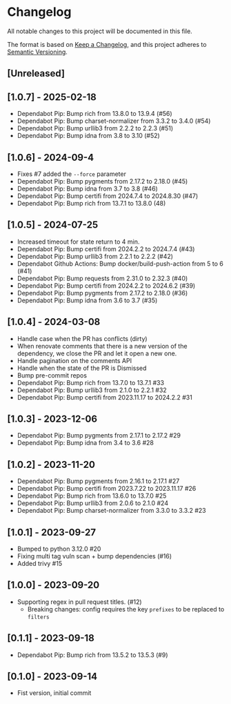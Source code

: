 # Changelog

All notable changes to this project will be documented in this file.

The format is based on [Keep a Changelog](https://keepachangelog.com/en/1.1.0/),
and this project adheres to [Semantic Versioning](https://semver.org/spec/v2.0.0.html).

## [Unreleased]

## [1.0.7] - 2025-02-18
-  Dependabot Pip: Bump rich from 13.8.0 to 13.9.4 (#56)
-  Dependabot Pip: Bump charset-normalizer from 3.3.2 to 3.4.0 (#54)
-  Dependabot Pip: Bump urllib3 from 2.2.2 to 2.2.3 (#51) 
-  Dependabot Pip: Bump idna from 3.8 to 3.10 (#52) 

## [1.0.6] - 2024-09-4
- Fixes #7 added the `--force` parameter
- Dependabot Pip: Bump pygments from 2.17.2 to 2.18.0 (#45)
- Dependabot Pip: Bump idna from 3.7 to 3.8 (#46)
- Dependabot Pip: Bump certifi from 2024.7.4 to 2024.8.30 (#47)
- Dependabot Pip: Bump rich from 13.7.1 to 13.8.0 (48)

## [1.0.5] - 2024-07-25
- Increased timeout for state return to 4 min.
- Dependabot Pip: Bump certifi from 2024.2.2 to 2024.7.4 (#43)
- Dependabot Pip: Bump urllib3 from 2.2.1 to 2.2.2 (#42)
- Dependabot Github Actions: Bump docker/build-push-action from 5 to 6 (#41)
- Dependabot Pip: Bump requests from 2.31.0 to 2.32.3 (#40)
- Dependabot Pip: Bump certifi from 2024.2.2 to 2024.6.2 (#39)
- Dependabot Pip: Bump pygments from 2.17.2 to 2.18.0 (#36)
- Dependabot Pip: Bump idna from 3.6 to 3.7 (#35)

## [1.0.4] - 2024-03-08
- Handle case when the PR has conflicts (dirty)
- When renovate comments that there is a new version of the dependency, we close the PR and let it open a new one.
- Handle pagination on the comments API
- Handle when the state of the PR is Dismissed
- Bump pre-commit repos
- Dependabot Pip: Bump rich from 13.7.0 to 13.7.1 #33
- Dependabot Pip: Bump urllib3 from 2.1.0 to 2.2.1 #32
- Dependabot Pip: Bump certifi from 2023.11.17 to 2024.2.2 #31

## [1.0.3] - 2023-12-06
- Dependabot Pip: Bump pygments from 2.17.1 to 2.17.2 #29
- Dependabot Pip: Bump idna from 3.4 to 3.6 #28

## [1.0.2] - 2023-11-20
- Dependabot Pip: Bump pygments from 2.16.1 to 2.17.1 #27
- Dependabot Pip: Bump certifi from 2023.7.22 to 2023.11.17 #26
- Dependabot Pip: Bump rich from 13.6.0 to 13.7.0 #25
- Dependabot Pip: Bump urllib3 from 2.0.6 to 2.1.0 #24
- Dependabot Pip: Bump charset-normalizer from 3.3.0 to 3.3.2 #23

## [1.0.1] - 2023-09-27
- Bumped to python 3.12.0 #20
- Fixing multi tag vuln scan + bump dependencies (#16)
- Added trivy #15

## [1.0.0] - 2023-09-20
- Supporting regex in pull request titles. (#12)
  - Breaking changes: config requires the key `prefixes` to be replaced to `filters`

## [0.1.1] - 2023-09-18
- Dependabot Pip: Bump rich from 13.5.2 to 13.5.3 (#9)

## [0.1.0] - 2023-09-14
- Fist version, initial commit
